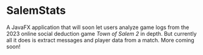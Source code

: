 SalemStats
==========
A JavaFX application that will soon let users analyze game logs from the 2023 online social deduction game *Town of Salem 2* in depth.
But currently all it does is extract messages and player data from a match.
More coming soon!